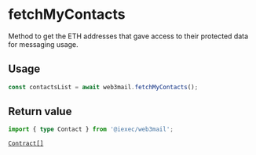 # fetchMyContacts

Method to get the ETH addresses that gave access to their protected data for messaging usage.

## Usage

```js
const contactsList = await web3mail.fetchMyContacts();
```

## Return value

```ts
import { type Contact } from '@iexec/web3mail';
```

[`Contract[]`](../types.md#contact)
